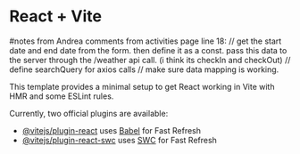 # React + Vite

#notes from Andrea
comments from activities page line 18:
  // get the start date and end date from the form. then define it as a const. pass this data to the server through the /weather api call. (i think its checkIn and checkOut)
  // define searchQuery for axios calls
  // make sure data mapping is working. 


This template provides a minimal setup to get React working in Vite with HMR and some ESLint rules.

Currently, two official plugins are available:

- [@vitejs/plugin-react](https://github.com/vitejs/vite-plugin-react/blob/main/packages/plugin-react/README.md) uses [Babel](https://babeljs.io/) for Fast Refresh
- [@vitejs/plugin-react-swc](https://github.com/vitejs/vite-plugin-react-swc) uses [SWC](https://swc.rs/) for Fast Refresh
